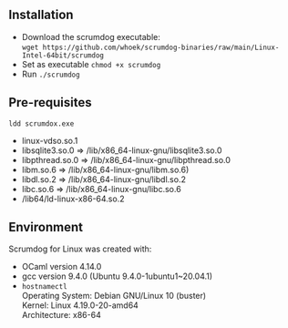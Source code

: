 ## Installation

- Download the scrumdog executable:      
  `wget https://github.com/whoek/scrumdog-binaries/raw/main/Linux-Intel-64bit/scrumdog`
- Set as executable   `chmod +x scrumdog`
- Run   `./scrumdog`

## Pre-requisites

`ldd scrumdox.exe`

- linux-vdso.so.1 
- libsqlite3.so.0 => /lib/x86_64-linux-gnu/libsqlite3.so.0
- libpthread.so.0 => /lib/x86_64-linux-gnu/libpthread.so.0 
- libm.so.6 => /lib/x86_64-linux-gnu/libm.so.6)
- libdl.so.2 => /lib/x86_64-linux-gnu/libdl.so.2 
- libc.so.6 => /lib/x86_64-linux-gnu/libc.so.6 
- /lib64/ld-linux-x86-64.so.2 

## Environment 

Scrumdog for Linux was created with:

- OCaml version 4.14.0
- gcc version 9.4.0 (Ubuntu 9.4.0-1ubuntu1~20.04.1)
- `hostnamectl`    
   Operating System: Debian GNU/Linux 10 (buster)    
   Kernel: Linux 4.19.0-20-amd64    
   Architecture: x86-64     
